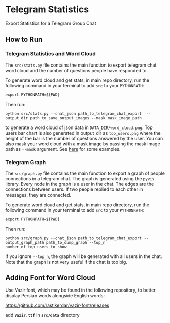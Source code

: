 # Telegram Statistics
Export Statistics for a Telegram Group Chat

## How to Run
### Telegram Statistics and Word Cloud
The `src/stats.py` file contains the main function to export telegram chat word cloud and the number of questions people have responded to.

To generate word cloud and get stats, in main repo directory, run the following command in your terminal to add `src` to your `PYTHONPATH`:
```
export PYTHONPATH=${PWD}
```

Then run:
```
python src/stats.py --chat_json path_to_telegram_chat_export  --output_dir path_to_save_output_images --mask mask_image_path
```
to generate a word cloud of json data in `DATA_DIR/word_cloud.png`. Top users bar chart is also generated in output_dir as `top_users.png` where the height of the bar is the number of questions answered by the user. You can also mask your word cloud with a mask image by passing the mask image path as `--mask` argument. See [here](https://github.com/amueller/word_cloud) for some examples.

### Telegram Graph
The `src/graph.py` file contains the main function to export a graph of people connections in a telegram chat. The graph is generated using the `pyvis` library.
Every node in the graph is a user in the chat. The edges are the connections between users. If two people replied to each other in messages, they are connected.

To generate word cloud and get stats, in main repo directory, run the following command in your terminal to add `src` to your `PYTHONPATH`:
```
export PYTHONPATH=${PWD}
```

Then run:
```
python src/graph.py --chat_json path_to_telegram_chat_export --output_graph_path path_to_dump_graph --top_n number_of_top_users_to_show
```

If you ignore `--top_n`, the graph will be generated with all users in the chat. Note that the graph is not very useful if the chat is too big.

## Adding Font for Word Cloud
Use Vazir font, which may be found in the following repository, to better display Persian words alongside English words:

https://github.com/rastikerdar/vazir-font/releases

add **`Vazir.ttf`** in **`src/data`** directory